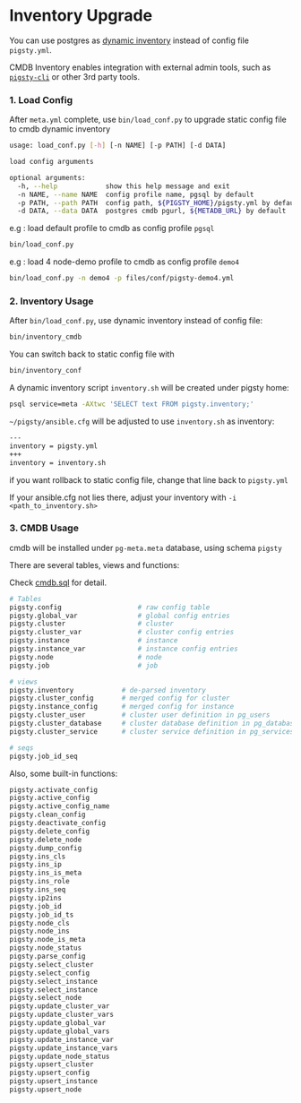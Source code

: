 # Inventory Upgrade

You can use postgres as [dynamic inventory](https://docs.ansible.com/ansible/latest/user_guide/intro_dynamic_inventory.html) instead of config file `pigsty.yml`.

CMDB Inventory enables integration with external admin tools, such as [`pigsty-cli`](https://github.com/Vonng/pigsty-cli) or other 3rd party tools.


### 1. Load Config

After `meta.yml` complete, use `bin/load_conf.py` to upgrade static config file to cmdb dynamic inventory

```bash 
usage: load_conf.py [-h] [-n NAME] [-p PATH] [-d DATA]

load config arguments

optional arguments:
  -h, --help            show this help message and exit
  -n NAME, --name NAME  config profile name, pgsql by default
  -p PATH, --path PATH  config path, ${PIGSTY_HOME}/pigsty.yml by default
  -d DATA, --data DATA  postgres cmdb pgurl, ${METADB_URL} by default
```

e.g : load default profile to cmdb as config profile `pgsql`
```bash
bin/load_conf.py
```

e.g : load 4 node-demo profile to cmdb as config profile `demo4`
```bash
bin/load_conf.py -n demo4 -p files/conf/pigsty-demo4.yml
```


### 2. Inventory Usage


After `bin/load_conf.py`, use dynamic inventory instead of config file:


```bash
bin/inventory_cmdb
```

You can switch back to static config file with

```bash
bin/inventory_conf
```

   
A dynamic inventory script `inventory.sh` will be created under pigsty home:
   
```bash
psql service=meta -AXtwc 'SELECT text FROM pigsty.inventory;'
```

`~/pigsty/ansible.cfg` will be adjusted to use `inventory.sh` as inventory: 

```bash
---
inventory = pigsty.yml
+++
inventory = inventory.sh
```

if you want rollback to static config file, change that line back to `pigsty.yml`

If your ansible.cfg not lies there, adjust your inventory with `-i <path_to_inventory.sh>`



### 3. CMDB Usage

cmdb will be installed under `pg-meta.meta` database, using schema `pigsty`

There are several tables, views and functions:

Check [cmdb.sql](https://github.com/Vonng/pigsty/blob/master/files/cmdb.sql) for detail.

```bash
# Tables
pigsty.config                   # raw config table
pigsty.global_var               # global config entries
pigsty.cluster                  # cluster
pigsty.cluster_var              # cluster config entries
pigsty.instance                 # instance
pigsty.instance_var             # instance config entries
pigsty.node                     # node
pigsty.job                      # job

# views
pigsty.inventory            # de-parsed inventory
pigsty.cluster_config       # merged config for cluster
pigsty.instance_config      # merged config for instance
pigsty.cluster_user         # cluster user definition in pg_users
pigsty.cluster_database     # cluster database definition in pg_databases
pigsty.cluster_service      # cluster service definition in pg_services & pg_services_extra

# seqs
pigsty.job_id_seq
```

Also, some built-in functions:

```bash
pigsty.activate_config
pigsty.active_config
pigsty.active_config_name
pigsty.clean_config
pigsty.deactivate_config
pigsty.delete_config
pigsty.delete_node
pigsty.dump_config
pigsty.ins_cls
pigsty.ins_ip
pigsty.ins_is_meta
pigsty.ins_role
pigsty.ins_seq
pigsty.ip2ins
pigsty.job_id
pigsty.job_id_ts
pigsty.node_cls
pigsty.node_ins
pigsty.node_is_meta
pigsty.node_status
pigsty.parse_config
pigsty.select_cluster
pigsty.select_config
pigsty.select_instance
pigsty.select_instance
pigsty.select_node
pigsty.update_cluster_var
pigsty.update_cluster_vars
pigsty.update_global_var
pigsty.update_global_vars
pigsty.update_instance_var
pigsty.update_instance_vars
pigsty.update_node_status
pigsty.upsert_cluster
pigsty.upsert_config
pigsty.upsert_instance
pigsty.upsert_node
```